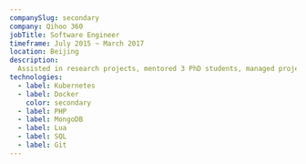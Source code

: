 ```yaml
---
companySlug: secondary
company: Qihoo 360
jobTitle: Software Engineer
timeframe: July 2015 ~ March 2017
location: Beijing
description: 
  Assisted in research projects, mentored 3 PhD students, managed project timelines, conducted data analysis using Python and TensorFlow, provided administrative support, presented findings, and contributed to problem-solving.
technologies: 
  - label: Kubernetes
  - label: Docker
    color: secondary
  - label: PHP
  - label: MongoDB
  - label: Lua
  - label: SQL
  - label: Git
---
```



